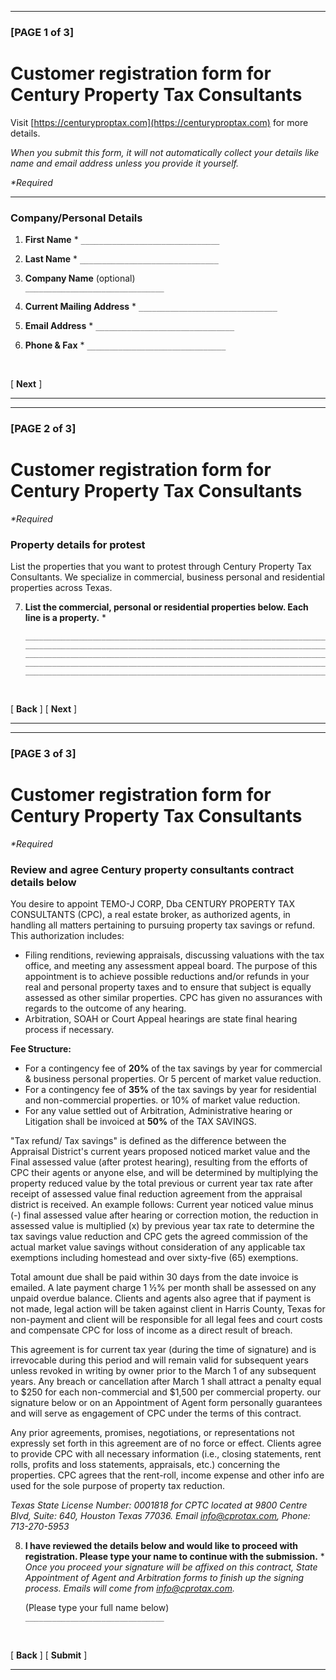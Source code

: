 -----

### **[PAGE 1 of 3]**

# Customer registration form for Century Property Tax Consultants

Visit [https://centuryproptax.com](https://centuryproptax.com) for more details.

*When you submit this form, it will not automatically collect your details like name and email address unless you provide it yourself.*

*\*Required*

-----

### **Company/Personal Details**

1.  **First Name** \* `_______________________________`

2.  **Last Name** \* `_______________________________`

3.  **Company Name** (optional)  
    `_______________________________`

4.  **Current Mailing Address** \* `_______________________________`

5.  **Email Address** \* `_______________________________`

6.  **Phone & Fax** \* `_______________________________`

<br>

[ **Next** ]

-----

-----

### **[PAGE 2 of 3]**

# Customer registration form for Century Property Tax Consultants

*\*Required*

### **Property details for protest**

List the properties that you want to protest through Century Property Tax Consultants. We specialize in commercial, business personal and residential properties across Texas.

7.  **List the commercial, personal or residential properties below. Each line is a property.** \*
    ```
    ____________________________________________________________________
    ____________________________________________________________________
    ____________________________________________________________________
    ____________________________________________________________________
    ____________________________________________________________________
    ```

<br>

[ **Back** ] [ **Next** ]

-----

-----

### **[PAGE 3 of 3]**

# Customer registration form for Century Property Tax Consultants

*\*Required*

### **Review and agree Century property consultants contract details below**

You desire to appoint TEMO-J CORP, Dba CENTURY PROPERTY TAX CONSULTANTS (CPC), a real estate broker, as authorized agents, in handling all matters pertaining to pursuing property tax savings or refund. This authorization includes:

  * Filing renditions, reviewing appraisals, discussing valuations with the tax office, and meeting any assessment appeal board. The purpose of this appointment is to achieve possible reductions and/or refunds in your real and personal property taxes and to ensure that subject is equally assessed as other similar properties. CPC has given no assurances with regards to the outcome of any hearing.
  * Arbitration, SOAH or Court Appeal hearings are state final hearing process if necessary.

**Fee Structure:**

  * For a contingency fee of **20%** of the tax savings by year for commercial & business personal properties. Or 5 percent of market value reduction.
  * For a contingency fee of **35%** of the tax savings by year for residential and non-commercial properties. or 10% of market value reduction.
  * For any value settled out of Arbitration, Administrative hearing or Litigation shall be invoiced at **50%** of the TAX SAVINGS.

"Tax refund/ Tax savings" is defined as the difference between the Appraisal District's current years proposed noticed market value and the Final assessed value (after protest hearing), resulting from the efforts of CPC their agents or anyone else, and will be determined by multiplying the property reduced value by the total previous or current year tax rate after receipt of assessed value final reduction agreement from the appraisal district is received. An example follows: Current year noticed value minus (-) final assessed value after hearing or correction motion, the reduction in assessed value is multiplied (x) by previous year tax rate to determine the tax savings value reduction and CPC gets the agreed commission of the actual market value savings without consideration of any applicable tax exemptions including homestead and over sixty-five (65) exemptions.

Total amount due shall be paid within 30 days from the date invoice is emailed. A late payment charge 1 ½% per month shall be assessed on any unpaid overdue balance. Clients and agents also agree that if payment is not made, legal action will be taken against client in Harris County, Texas for non-payment and client will be responsible for all legal fees and court costs and compensate CPC for loss of income as a direct result of breach.

This agreement is for current tax year (during the time of signature) and is irrevocable during this period and will remain valid for subsequent years unless revoked in writing by owner prior to the March 1 of any subsequent years. Any breach or cancellation after March 1 shall attract a penalty equal to $250 for each non-commercial and $1,500 per commercial property. our signature below or on an Appointment of Agent form personally guarantees and will serve as engagement of CPC under the terms of this contract.

Any prior agreements, promises, negotiations, or representations not expressly set forth in this agreement are of no force or effect. Clients agree to provide CPC with all necessary information (i.e., closing statements, rent rolls, profits and loss statements, appraisals, etc.) concerning the properties. CPC agrees that the rent-roll, income expense and other info are used for the sole purpose of property tax reduction.

*Texas State License Number: 0001818 for CPTC located at 9800 Centre Blvd, Suite: 640, Houston Texas 77036. Email info@cprotax.com, Phone: 713-270-5953*

8.  **I have reviewed the details below and would like to proceed with registration. Please type your name to continue with the submission.** \* *Once you proceed your signature will be affixed on this contract, State Appointment of Agent and Arbitration forms to finish up the signing process. Emails will come from info@cprotax.com.*

    (Please type your full name below)  
    `_______________________________`

<br>

[ **Back** ] [ **Submit** ]

-----
